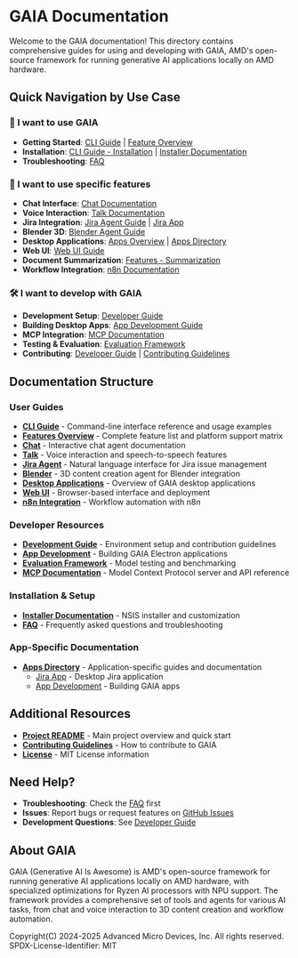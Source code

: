 <!--
Copyright(C) 2024-2025 Advanced Micro Devices, Inc. All rights reserved.
SPDX-License-Identifier: MIT
-->

# GAIA Documentation

Welcome to the GAIA documentation! This directory contains comprehensive guides for using and developing with GAIA, AMD's open-source framework for running generative AI applications locally on AMD hardware.

## Quick Navigation by Use Case

### 🚀 I want to use GAIA
- **Getting Started**: [CLI Guide](cli.md) | [Feature Overview](features.md)
- **Installation**: [CLI Guide - Installation](cli.md#installation) | [Installer Documentation](installer.md)
- **Troubleshooting**: [FAQ](faq.md)

### 💬 I want to use specific features
- **Chat Interface**: [Chat Documentation](chat.md)
- **Voice Interaction**: [Talk Documentation](talk.md)
- **Jira Integration**: [Jira Agent Guide](jira.md) | [Jira App](apps/jira.md)
- **Blender 3D**: [Blender Agent Guide](blender.md)
- **Desktop Applications**: [Apps Overview](apps/) | [Apps Directory](apps/)
- **Web UI**: [Web UI Guide](ui.md)
- **Document Summarization**: [Features - Summarization](features.md)
- **Workflow Integration**: [n8n Documentation](n8n.md)

### 🛠️ I want to develop with GAIA
- **Development Setup**: [Developer Guide](dev.md)
- **Building Desktop Apps**: [App Development Guide](apps/dev.md)
- **MCP Integration**: [MCP Documentation](mcp.md)
- **Testing & Evaluation**: [Evaluation Framework](eval.md)
- **Contributing**: [Developer Guide](dev.md) | [Contributing Guidelines](../CONTRIBUTING.md)

## Documentation Structure

### User Guides
- [**CLI Guide**](cli.md) - Command-line interface reference and usage examples
- [**Features Overview**](features.md) - Complete feature list and platform support matrix
- [**Chat**](chat.md) - Interactive chat agent documentation
- [**Talk**](talk.md) - Voice interaction and speech-to-speech features
- [**Jira Agent**](jira.md) - Natural language interface for Jira issue management
- [**Blender**](blender.md) - 3D content creation agent for Blender integration
- [**Desktop Applications**](apps/) - Overview of GAIA desktop applications
- [**Web UI**](ui.md) - Browser-based interface and deployment
- [**n8n Integration**](n8n.md) - Workflow automation with n8n

### Developer Resources
- [**Development Guide**](dev.md) - Environment setup and contribution guidelines
- [**App Development**](apps/dev.md) - Building GAIA Electron applications
- [**Evaluation Framework**](eval.md) - Model testing and benchmarking
- [**MCP Documentation**](mcp.md) - Model Context Protocol server and API reference

### Installation & Setup
- [**Installer Documentation**](installer.md) - NSIS installer and customization
- [**FAQ**](faq.md) - Frequently asked questions and troubleshooting

### App-Specific Documentation
- [**Apps Directory**](apps/) - Application-specific guides and documentation
  - [Jira App](apps/jira.md) - Desktop Jira application
  - [App Development](apps/dev.md) - Building GAIA apps

## Additional Resources

- [**Project README**](../README.md) - Main project overview and quick start
- [**Contributing Guidelines**](../CONTRIBUTING.md) - How to contribute to GAIA
- [**License**](../LICENSE.md) - MIT License information

## Need Help?

- **Troubleshooting**: Check the [FAQ](faq.md) first
- **Issues**: Report bugs or request features on [GitHub Issues](https://github.com/amd/gaia/issues)
- **Development Questions**: See [Developer Guide](dev.md)

## About GAIA

GAIA (Generative AI Is Awesome) is AMD's open-source framework for running generative AI applications locally on AMD hardware, with specialized optimizations for Ryzen AI processors with NPU support. The framework provides a comprehensive set of tools and agents for various AI tasks, from chat and voice interaction to 3D content creation and workflow automation.

Copyright(C) 2024-2025 Advanced Micro Devices, Inc. All rights reserved.
SPDX-License-Identifier: MIT
